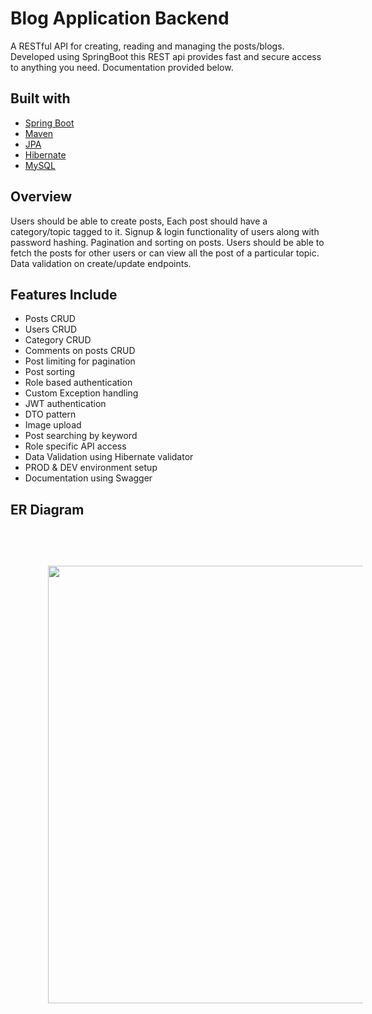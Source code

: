 # Blog Application Backend
A RESTful API for creating, reading and managing the posts/blogs. Developed using SpringBoot this REST api provides fast and secure access to anything you need. Documentation provided below.

## Built with
- [Spring Boot](https://spring.io/)
- [Maven](https://maven.apache.org/)
- [JPA](https://spring.io/projects/spring-data-jpa)
- [Hibernate](https://hibernate.org/)
- [MySQL](https://www.mysql.com/)

## Overview
Users should be able to create posts, Each post should have a category/topic tagged to it. Signup & login functionality of users along with password hashing. Pagination and sorting on posts. Users should be able to fetch the posts for other users or can view all the post of a particular topic. Data validation on create/update endpoints.

## Features Include
- Posts CRUD
- Users CRUD
- Category CRUD
- Comments on posts CRUD
- Post limiting for pagination
- Post sorting
- Role based authentication
- Custom Exception handling
- JWT authentication
- DTO pattern
- Image upload
- Post searching by keyword
- Role specific API access
- Data Validation using Hibernate validator
- PROD & DEV environment setup
- Documentation using Swagger

## ER Diagram
<img src="https://user-images.githubusercontent.com/40179909/184941447-5120b1b6-7e34-42e3-b43e-eccaa7e06f11.jpg" width="700" hspace="60" vspace="60">


